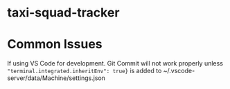 # taxi-squad-tracker

# Common Issues
If using VS Code for development. Git Commit will not work properly unless 
`"terminal.integrated.inheritEnv": true}`
is added to ~/.vscode-server/data/Machine/settings.json